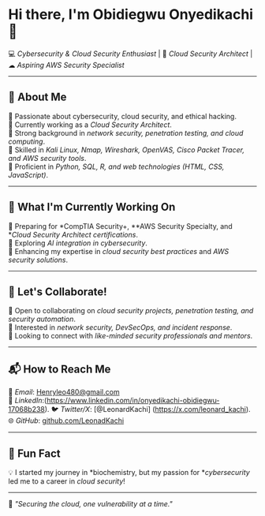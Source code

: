 # Hi there, I'm Obidiegwu Onyedikachi 👋  

💻 *Cybersecurity & Cloud Security Enthusiast* | 🔐 *Cloud Security Architect* | ☁ *Aspiring AWS Security Specialist*  

---

## 🚀 About Me  
🔹 Passionate about cybersecurity, cloud security, and ethical hacking.  
🔹 Currently working as a *Cloud Security Architect*.  
🔹 Strong background in *network security, penetration testing, and cloud computing*.  
🔹 Skilled in *Kali Linux, Nmap, Wireshark, OpenVAS, Cisco Packet Tracer, and AWS security tools*.  
🔹 Proficient in *Python, SQL, R, and web technologies (HTML, CSS, JavaScript)*.  

---

## 🎯 What I'm Currently Working On  
🔹 Preparing for *CompTIA Security+, **AWS Security Specialty, and **Cloud Security Architect certifications*.  
🔹 Exploring *AI integration in cybersecurity*.  
🔹 Enhancing my expertise in *cloud security best practices* and *AWS security solutions*.  

---

## 🤝 Let's Collaborate!  
🔹 Open to collaborating on *cloud security projects, penetration testing, and security automation*.  
🔹 Interested in *network security, DevSecOps, and incident response*.  
🔹 Looking to connect with *like-minded security professionals and mentors*.  

---

## 📬 How to Reach Me  
📧 *Email*: Henryleo480@gmail.com  
🔗 *LinkedIn*:(https://www.linkedin.com/in/onyedikachi-obidiegwu-17068b238).
🐦 *Twitter/X*: [@LeonardKachi] (https://x.com/leonard_kachi). 
🌐 *GitHub*: [github.com/LeonadKachi](https://github.com/LeonadKachi)  

---

## 📌 Fun Fact  
💡 I started my journey in *biochemistry, but my passion for **cybersecurity* led me to a career in *cloud security*!  

---

🔐 *"Securing the cloud, one vulnerability at a time."*
